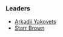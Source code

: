 ### Leaders
* [Arkadii Yakovets](mailto:arkadii.yakovets@owasp.org)
* [Starr Brown](mailto:arkadii.yakovets@owasp.org)
